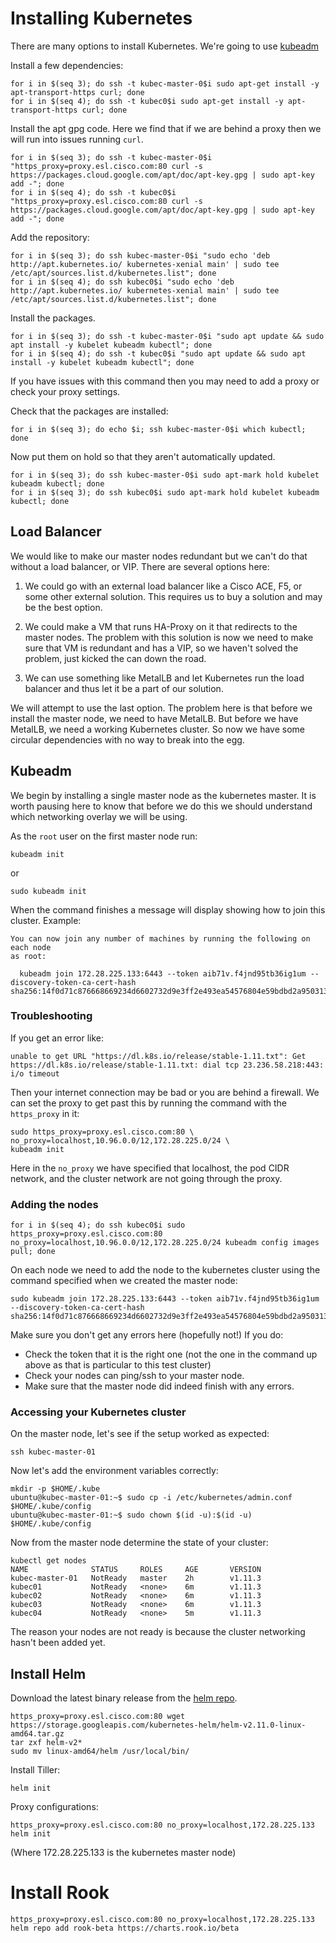 # Installing Kubernetes


There are many options to install Kubernetes.  We're going to use [kubeadm](https://kubernetes.io/docs/setup/independent/install-kubeadm/)




Install a few dependencies: 

```
for i in $(seq 3); do ssh -t kubec-master-0$i sudo apt-get install -y apt-transport-https curl; done
for i in $(seq 4); do ssh -t kubec0$i sudo apt-get install -y apt-transport-https curl; done
```

Install the apt gpg code.  Here we find that if we are behind a proxy then we will run into issues running ```curl```.  

```
for i in $(seq 3); do ssh -t kubec-master-0$i "https_proxy=proxy.esl.cisco.com:80 curl -s https://packages.cloud.google.com/apt/doc/apt-key.gpg | sudo apt-key add -"; done
for i in $(seq 4); do ssh -t kubec0$i "https_proxy=proxy.esl.cisco.com:80 curl -s https://packages.cloud.google.com/apt/doc/apt-key.gpg | sudo apt-key add -"; done
```

Add the repository:

```
for i in $(seq 3); do ssh kubec-master-0$i "sudo echo 'deb http://apt.kubernetes.io/ kubernetes-xenial main' | sudo tee /etc/apt/sources.list.d/kubernetes.list"; done
for i in $(seq 4); do ssh kubec0$i "sudo echo 'deb http://apt.kubernetes.io/ kubernetes-xenial main' | sudo tee /etc/apt/sources.list.d/kubernetes.list"; done
```

Install the packages.  

```
for i in $(seq 3); do ssh -t kubec-master-0$i "sudo apt update && sudo apt install -y kubelet kubeadm kubectl"; done
for i in $(seq 4); do ssh -t kubec0$i "sudo apt update && sudo apt install -y kubelet kubeadm kubectl"; done
```

If you have issues with this command then you may need to add a proxy or check your proxy settings. 

Check that the packages are installed: 

```
for i in $(seq 3); do echo $i; ssh kubec-master-0$i which kubectl; done
```

Now put them on hold so that they aren't automatically updated.  

```
for i in $(seq 3); do ssh kubec-master-0$i sudo apt-mark hold kubelet kubeadm kubectl; done
for i in $(seq 3); do ssh kubec0$i sudo apt-mark hold kubelet kubeadm kubectl; done
```


## Load Balancer

We would like to make our master nodes redundant but we can't do that without a load balancer, or VIP.  There are several options here: 

1.  We could go with an external load balancer like a Cisco ACE, F5, or some other external solution. This requires us to buy a solution and may be the best option. 

2. We could make a VM that runs HA-Proxy on it that redirects to the master nodes.  The problem with this solution is now we need to make sure that VM is redundant and has a VIP, so we haven't solved the problem, just kicked the can down the road. 

3. We can use something like MetalLB and let Kubernetes run the load balancer and thus let it be a part of our solution. 

We will attempt to use the last option.  The problem here is that before we install the master node, we need to have MetalLB.  But before we have MetalLB, we need a working Kubernetes cluster.  So now we have some circular dependencies with no way to break into the egg. 

## Kubeadm

We begin by installing a single master node as the kubernetes master. It is worth pausing here to know that before we do this we should understand which networking overlay we will be using.  

As the ```root``` user on the first master node run: 

```
kubeadm init
```
or
```
sudo kubeadm init
```

When the command finishes a message will display showing how to join this cluster.  Example:

```
You can now join any number of machines by running the following on each node
as root:

  kubeadm join 172.28.225.133:6443 --token aib71v.f4jnd95tb36ig1um --discovery-token-ca-cert-hash sha256:14f0d71c876668669234d6602732d9e3ff2e493ea54576804e59bdbd2a950313
```

### Troubleshooting

If you get an error like: 

```
unable to get URL "https://dl.k8s.io/release/stable-1.11.txt": Get https://dl.k8s.io/release/stable-1.11.txt: dial tcp 23.236.58.218:443: i/o timeout
```
Then your internet connection may be bad or you are behind a firewall.  We can set the proxy to get past this by running the command with the ```https_proxy``` in it: 

```
sudo https_proxy=proxy.esl.cisco.com:80 \ 
no_proxy=localhost,10.96.0.0/12,172.28.225.0/24 \
kubeadm init
```

Here in the ```no_proxy``` we have specified that localhost, the pod CIDR network, and the cluster network are not going through the proxy.  


### Adding the nodes

```
for i in $(seq 4); do ssh kubec0$i sudo https_proxy=proxy.esl.cisco.com:80 no_proxy=localhost,10.96.0.0/12,172.28.225.0/24 kubeadm config images pull; done
```
On each node we need to add the node to the kubernetes cluster using the command specified when we created the master node: 

```
sudo kubeadm join 172.28.225.133:6443 --token aib71v.f4jnd95tb36ig1um --discovery-token-ca-cert-hash sha256:14f0d71c876668669234d6602732d9e3ff2e493ea54576804e59bdbd2a950313
```

Make sure you don't get any errors here (hopefully not!)  If you do: 

* Check the token that it is the right one (not the one in the command up above as that is particular to this test cluster)
* Check your nodes can ping/ssh to your master node. 
* Make sure that the master node did indeed finish with any errors. 

### Accessing your Kubernetes cluster

On the master node, let's see if the setup worked as expected:

```
ssh kubec-master-01
```

Now let's add the environment variables correctly: 

```
mkdir -p $HOME/.kube
ubuntu@kubec-master-01:~$ sudo cp -i /etc/kubernetes/admin.conf $HOME/.kube/config
ubuntu@kubec-master-01:~$ sudo chown $(id -u):$(id -u) $HOME/.kube/config
```

Now from the master node determine the state of your cluster: 

```
kubectl get nodes
NAME              STATUS     ROLES     AGE       VERSION
kubec-master-01   NotReady   master    2h        v1.11.3
kubec01           NotReady   <none>    6m        v1.11.3
kubec02           NotReady   <none>    6m        v1.11.3
kubec03           NotReady   <none>    6m        v1.11.3
kubec04           NotReady   <none>    5m        v1.11.3
```

The reason your nodes are not ready is because the cluster networking hasn't been added yet.  



## Install Helm

Download the latest binary release from the [helm repo](https://github.com/helm/helm/releases). 


```
https_proxy=proxy.esl.cisco.com:80 wget https://storage.googleapis.com/kubernetes-helm/helm-v2.11.0-linux-amd64.tar.gz
tar zxf helm-v2*
sudo mv linux-amd64/helm /usr/local/bin/
```

Install Tiller:

```
helm init
```

Proxy configurations:

```
https_proxy=proxy.esl.cisco.com:80 no_proxy=localhost,172.28.225.133 helm init
```
(Where 172.28.225.133 is the kubernetes master node)


# Install Rook

```
https_proxy=proxy.esl.cisco.com:80 no_proxy=localhost,172.28.225.133 helm repo add rook-beta https://charts.rook.io/beta
```

